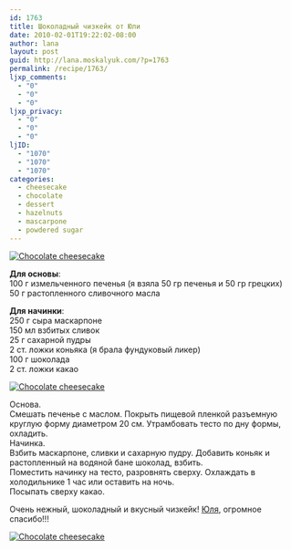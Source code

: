 ```yaml
---
id: 1763
title: Шоколадный чизкейк от Юли
date: 2010-02-01T19:22:02-08:00
author: lana
layout: post
guid: http://lana.moskalyuk.com/?p=1763
permalink: /recipe/1763/
ljxp_comments:
  - "0"
  - "0"
  - "0"
ljxp_privacy:
  - "0"
  - "0"
  - "0"
ljID:
  - "1070"
  - "1070"
  - "1070"
categories:
  - cheesecake
  - chocolate
  - dessert
  - hazelnuts
  - mascarpone
  - powdered sugar
---
```

<a class="flickr-image alignnone" title="Chocolate cheesecake" href="http://www.flickr.com/photos/67405678@N00/4323460495/" target="_blank"><img src="http://farm3.static.flickr.com/2699/4323460495_7763ca0e1a.jpg" alt="Chocolate cheesecake" /></a>

**Для основы**:  
100 г измельченного печенья (я взяла 50 гр печенья и 50 гр грецких)  
50 г растопленного сливочного масла

**Для начинки**:  
250 г сыра маскарпоне  
150 мл взбитых сливок  
25 г сахарной пудры  
2 ст. ложки коньяка (я брала фундуковый ликер)  
100 г шоколада  
2 ст. ложки какао

<a class="flickr-image alignnone" title="Chocolate cheesecake" href="http://www.flickr.com/photos/67405678@N00/4324194582/" target="_blank"><img src="http://farm5.static.flickr.com/4061/4324194582_d819c50aed.jpg" alt="Chocolate cheesecake" /></a>

Основа.  
Смешать печенье с маслом. Покрыть пищевой пленкой разъемную круглую форму диаметром 20 см. Утрамбовать тесто по дну формы, охладить.  
Начинка.  
Взбить маскарпоне, сливки и сахарную пудру. Добавить коньяк и растопленный на водяной бане шоколад, взбить.  
Поместить начинку на тесто, разровнять сверху. Охлаждать в холодильнике 1 час или оставить на ночь.  
Посыпать сверху какао.

Очень нежный, шоколадный и вкусный чизкейк! [Юля](http://ligakulinaroff.ucoz.net/forum/53-84-4#684), огромное спасибо!!!

<a class="flickr-image alignnone" title="Chocolate cheesecake" href="http://www.flickr.com/photos/67405678@N00/4324195244/" target="_blank"><img src="http://farm3.static.flickr.com/2684/4324195244_d1fe7b55c6.jpg" alt="Chocolate cheesecake" /></a>